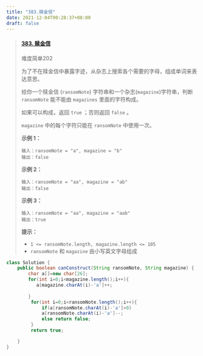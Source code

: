 ```yaml
---
title: "383.赎金信"
date: 2021-12-04T00:28:37+08:00
draft: false
---
```


>#### [383. 赎金信](https://leetcode-cn.com/problems/ransom-note/)
>
>难度简单202
>
>为了不在赎金信中暴露字迹，从杂志上搜索各个需要的字母，组成单词来表达意思。
>
>给你一个赎金信 (`ransomNote`) 字符串和一个杂志(`magazine`)字符串，判断 `ransomNote` 能不能由 `magazines` 里面的字符构成。
>
>如果可以构成，返回 `true` ；否则返回 `false` 。
>
>`magazine` 中的每个字符只能在 `ransomNote` 中使用一次。
>
> 
>
>**示例 1：**
>
>```
>输入：ransomNote = "a", magazine = "b"
>输出：false
>```
>
>**示例 2：**
>
>```
>输入：ransomNote = "aa", magazine = "ab"
>输出：false
>```
>
>**示例 3：**
>
>```
>输入：ransomNote = "aa", magazine = "aab"
>输出：true
>```
>
> 
>
>**提示：**
>
>- `1 <= ransomNote.length, magazine.length <= 105`
>- `ransomNote` 和 `magazine` 由小写英文字母组成
>
>

```java
class Solution {
    public boolean canConstruct(String ransomNote, String magazine) {
        char a[]=new char[26];
        for(int i=0;i<magazine.length();i++){
           a[magazine.charAt(i)-'a']++;
            
        }
         for(int i=0;i<ransomNote.length();i++){
             if(a[ransomNote.charAt(i)-'a']>0)
             a[ransomNote.charAt(i)-'a']--;
             else return false;
         }
         return true;

    }
}
```

